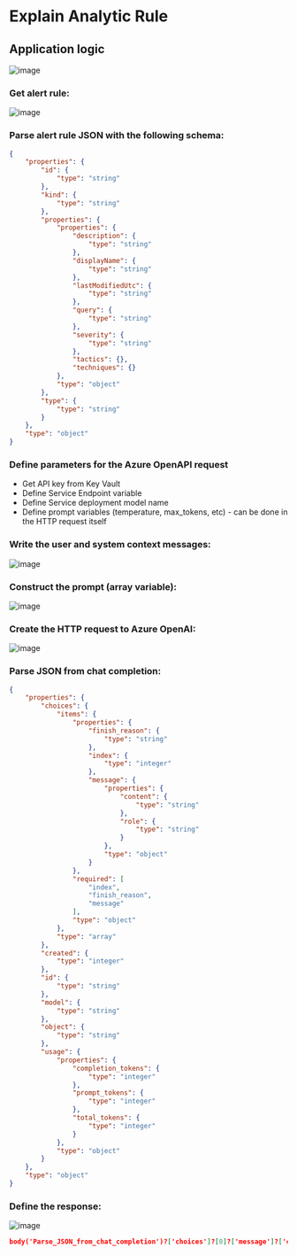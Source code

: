 # Explain Analytic Rule

## Application logic
![image](https://user-images.githubusercontent.com/25780196/227287974-141ca5ab-5ef9-4a69-945b-9b6a24952cc4.png)

### Get alert rule:
![image](https://user-images.githubusercontent.com/25780196/226946240-dc80d0c1-f00b-4636-9dc6-7e3cc0dd979d.png)

### Parse alert rule JSON with the following schema:
```json
{
    "properties": {
        "id": {
            "type": "string"
        },
        "kind": {
            "type": "string"
        },
        "properties": {
            "properties": {
                "description": {
                    "type": "string"
                },
                "displayName": {
                    "type": "string"
                },
                "lastModifiedUtc": {
                    "type": "string"
                },
                "query": {
                    "type": "string"
                },
                "severity": {
                    "type": "string"
                },
                "tactics": {},
                "techniques": {}
            },
            "type": "object"
        },
        "type": {
            "type": "string"
        }
    },
    "type": "object"
}
```

### Define parameters for the Azure OpenAPI request
* Get API key from Key Vault
* Define Service Endpoint variable
* Define Service deployment model name
* Define prompt variables (temperature, max_tokens, etc) - can be done in the HTTP request itself

### Write the user and system context messages:
![image](https://user-images.githubusercontent.com/25780196/227288907-b920d7bb-34e4-482c-9858-8f7c6e729435.png)

### Construct the prompt (array variable):
![image](https://user-images.githubusercontent.com/25780196/227289017-d15dd353-43ea-40b3-a294-63a016b9fdb5.png)

### Create the HTTP request to Azure OpenAI:
![image](https://user-images.githubusercontent.com/25780196/227289084-0046161a-591f-4194-bb01-8b5525fd1d53.png)

### Parse JSON from chat completion:
```json
{
    "properties": {
        "choices": {
            "items": {
                "properties": {
                    "finish_reason": {
                        "type": "string"
                    },
                    "index": {
                        "type": "integer"
                    },
                    "message": {
                        "properties": {
                            "content": {
                                "type": "string"
                            },
                            "role": {
                                "type": "string"
                            }
                        },
                        "type": "object"
                    }
                },
                "required": [
                    "index",
                    "finish_reason",
                    "message"
                ],
                "type": "object"
            },
            "type": "array"
        },
        "created": {
            "type": "integer"
        },
        "id": {
            "type": "string"
        },
        "model": {
            "type": "string"
        },
        "object": {
            "type": "string"
        },
        "usage": {
            "properties": {
                "completion_tokens": {
                    "type": "integer"
                },
                "prompt_tokens": {
                    "type": "integer"
                },
                "total_tokens": {
                    "type": "integer"
                }
            },
            "type": "object"
        }
    },
    "type": "object"
}
```

### Define the response:
![image](https://user-images.githubusercontent.com/25780196/226947615-6380c553-07fa-4fee-9d40-acf1200ebba9.png)

```json
body('Parse_JSON_from_chat_completion')?['choices']?[0]?['message']?['content']
```
